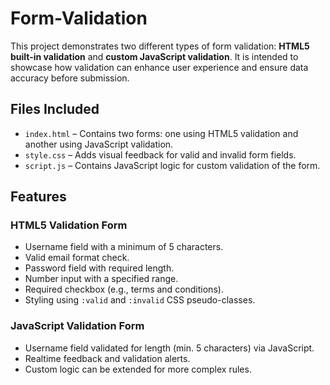 # Form-Validation

This project demonstrates two different types of form validation: **HTML5 built-in validation** and **custom JavaScript validation**. It is intended to showcase how validation can enhance user experience and ensure data accuracy before submission.

##  Files Included

- `index.html` – Contains two forms: one using HTML5 validation and another using JavaScript validation.
- `style.css` – Adds visual feedback for valid and invalid form fields.
- `script.js` – Contains JavaScript logic for custom validation of the form.

##  Features

### HTML5 Validation Form
- Username field with a minimum of 5 characters.
- Valid email format check.
- Password field with required length.
- Number input with a specified range.
- Required checkbox (e.g., terms and conditions).
- Styling using `:valid` and `:invalid` CSS pseudo-classes.

### JavaScript Validation Form
- Username field validated for length (min. 5 characters) via JavaScript.
- Realtime feedback and validation alerts.
- Custom logic can be extended for more complex rules.